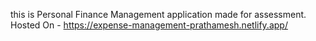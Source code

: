 this is Personal Finance Management application  made for assessment. 
Hosted On - https://expense-management-prathamesh.netlify.app/
